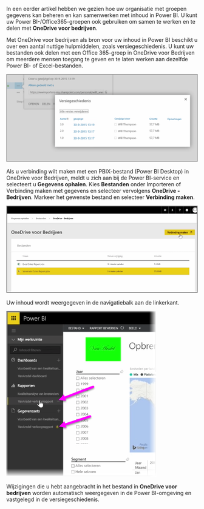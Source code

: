 In een eerder artikel hebben we gezien hoe uw organisatie met groepen gegevens kan beheren en kan samenwerken met inhoud in Power BI. U kunt uw Power BI-/Office365-groepen ook gebruiken om samen te werken en te delen met **OneDrive voor bedrijven**.

Met OneDrive voor bedrijven als bron voor uw inhoud in Power BI beschikt u over een aantal nuttige hulpmiddelen, zoals versiegeschiedenis. U kunt uw bestanden ook delen met een Office 365-groep in OneDrive voor Bedrijven om meerdere mensen toegang te geven en te laten werken aan dezelfde Power BI- of Excel-bestanden.

![](media/6-4a-integrate-onedrive-for-business/6-4a_1.png)

Als u verbinding wilt maken met een PBIX-bestand (Power BI Desktop) in OneDrive voor Bedrijven, meldt u zich aan bij de Power BI-service en selecteert u **Gegevens ophalen**. Kies **Bestanden** onder Importeren of Verbinding maken met gegevens en selecteer vervolgens **OneDrive - Bedrijven**. Markeer het gewenste bestand en selecteer **Verbinding maken**.

![](media/6-4a-integrate-onedrive-for-business/6-4a_2.png)

Uw inhoud wordt weergegeven in de navigatiebalk aan de linkerkant.

![](media/6-4a-integrate-onedrive-for-business/6-4a_3.png)

Wijzigingen die u hebt aangebracht in het bestand in **OneDrive voor bedrijven** worden automatisch weergegeven in de Power BI-omgeving en vastgelegd in de versiegeschiedenis.

